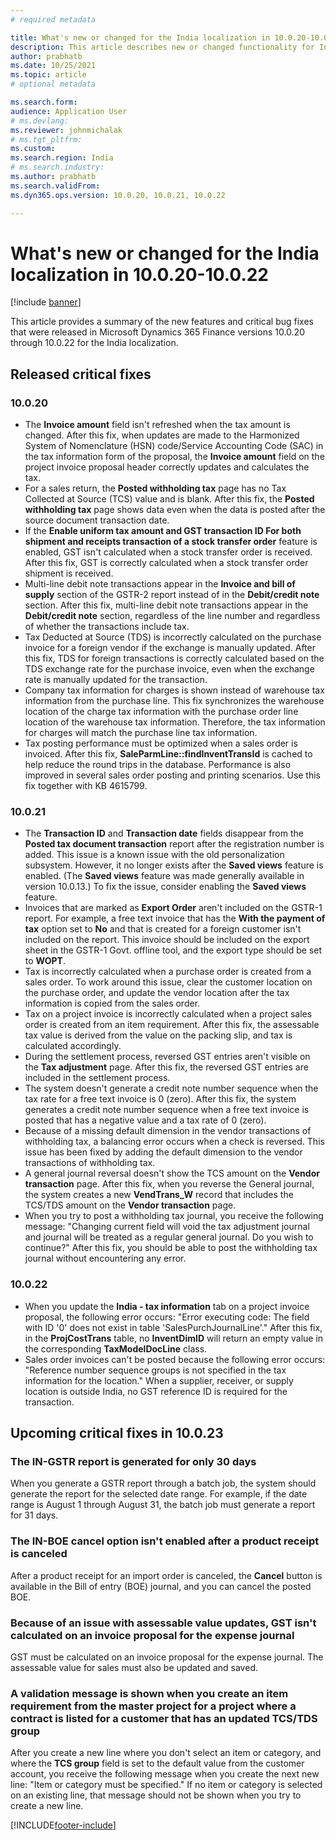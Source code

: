 ```yaml
---
# required metadata

title: What's new or changed for the India localization in 10.0.20-10.0.22
description: This article describes new or changed functionality for India localization features in Microsoft Dynamics 365 Finance versions 10.0.20 through 10.0.22.
author: prabhatb
ms.date: 10/25/2021
ms.topic: article
# optional metadata

ms.search.form: 
audience: Application User
# ms.devlang: 
ms.reviewer: johnmichalak
# ms.tgt_pltfrm: 
ms.custom: 
ms.search.region: India
# ms.search.industry: 
ms.author: prabhatb
ms.search.validFrom: 
ms.dyn365.ops.version: 10.0.20, 10.0.21, 10.0.22

---
```


# What's new or changed for the India localization in 10.0.20-10.0.22

[!include [banner](../../includes/banner.md)]

This article provides a summary of the new features and critical bug fixes that were released in Microsoft Dynamics 365 Finance versions 10.0.20 through 10.0.22 for the India localization.

## Released critical fixes

### 10.0.20

- The **Invoice amount** field isn't refreshed when the tax amount is changed. After this fix, when updates are made to the Harmonized System of Nomenclature (HSN) code/Service Accounting Code (SAC) in the tax information form of the proposal, the **Invoice amount** field on the project invoice proposal header correctly updates and calculates the tax.
- For a sales return, the **Posted withholding tax** page has no Tax Collected at Source (TCS) value and is blank. After this fix, the **Posted withholding tax** page shows data even when the data is posted after the source document transaction date.
- If the **Enable uniform tax amount and GST transaction ID For both shipment and receipts transaction of a stock transfer order** feature is enabled, GST isn't calculated when a stock transfer order is received. After this fix, GST is correctly calculated when a stock transfer order shipment is received.
- Multi-line debit note transactions appear in the **Invoice and bill of supply** section of the GSTR-2 report instead of in the **Debit/credit note** section. After this fix, multi-line debit note transactions appear in the **Debit/credit note** section, regardless of the line number and regardless of whether the transactions include tax.
- Tax Deducted at Source (TDS) is incorrectly calculated on the purchase invoice for a foreign vendor if the exchange is manually updated. After this fix, TDS for foreign transactions is correctly calculated based on the TDS exchange rate for the purchase invoice, even when the exchange rate is manually updated for the transaction.
- Company tax information for charges is shown instead of warehouse tax information from the purchase line. This fix synchronizes the warehouse location of the charge tax information with the purchase order line location of the warehouse tax information. Therefore, the tax information for charges will match the purchase line tax information.
- Tax posting performance must be optimized when a sales order is invoiced. After this fix, **SaleParmLine::findInventTransId** is cached to help reduce the round trips in the database. Performance is also improved in several sales order posting and printing scenarios. Use this fix together with KB 4615799.

### 10.0.21

- The **Transaction ID** and **Transaction date** fields disappear from the **Posted tax document transaction** report after the registration number is added. This issue is a known issue with the old personalization subsystem. However, it no longer exists after the **Saved views** feature is enabled. (The **Saved views** feature was made generally available in version 10.0.13.) To fix the issue, consider enabling the **Saved views** feature.
- Invoices that are marked as **Export Order** aren't included on the GSTR-1 report. For example, a free text invoice that has the **With the payment of tax** option set to **No** and that is created for a foreign customer isn't included on the report. This invoice should be included on the export sheet in the GSTR-1 Govt. offline tool, and the export type should be set to **WOPT**.
- Tax is incorrectly calculated when a purchase order is created from a sales order. To work around this issue, clear the customer location on the purchase order, and update the vendor location after the tax information is copied from the sales order.
- Tax on a project invoice is incorrectly calculated when a project sales order is created from an item requirement. After this fix, the assessable tax value is derived from the value on the packing slip, and tax is calculated accordingly.
- During the settlement process, reversed GST entries aren't visible on the **Tax adjustment** page. After this fix, the reversed GST entries are included in the settlement process.
- The system doesn't generate a credit note number sequence when the tax rate for a free text invoice is 0 (zero). After this fix, the system generates a credit note number sequence when a free text invoice is posted that has a negative value and a tax rate of 0 (zero).
- Because of a missing default dimension in the vendor transactions of withholding tax, a balancing error occurs when a check is reversed. This issue has been fixed by adding the default dimension to the vendor transactions of withholding tax.
- A general journal reversal doesn't show the TCS amount on the **Vendor transaction** page. After this fix, when you reverse the General journal, the system creates a new **VendTrans_W** record that includes the TCS/TDS amount on the **Vendor transaction** page.
- When you try to post a withholding tax journal, you receive the following message: "Changing current field will void the tax adjustment journal and journal will be treated as a regular general journal. Do you wish to continue?" After this fix, you should be able to post the withholding tax journal without encountering any error.

### 10.0.22

- When you update the **India - tax information** tab on a project invoice proposal, the following error occurs: "Error executing code: The field with ID '0' does not exist in table 'SalesPurchJournalLine'." After this fix, in the **ProjCostTrans** table, no **InventDimID** will return an empty value in the corresponding **TaxModelDocLine** class.
- Sales order invoices can't be posted because the following error occurs: "Reference number sequence groups is not specified in the tax information for the location." When a supplier, receiver, or supply location is outside India, no GST reference ID is required for the transaction.

## Upcoming critical fixes in 10.0.23

### The IN-GSTR report is generated for only 30 days

When you generate a GSTR report through a batch job, the system should generate the report for the selected date range. For example, if the date range is August 1 through August 31, the batch job must generate a report for 31 days.

### The IN-BOE cancel option isn't enabled after a product receipt is canceled

After a product receipt for an import order is canceled, the **Cancel** button is available in the Bill of entry (BOE) journal, and you can cancel the posted BOE.

### Because of an issue with assessable value updates, GST isn't calculated on an invoice proposal for the expense journal 

GST must be calculated on an invoice proposal for the expense journal. The assessable value for sales must also be updated and saved.

### A validation message is shown when you create an item requirement from the master project for a project where a contract is listed for a customer that has an updated TCS/TDS group

After you create a new line where you don't select an item or category, and where the **TCS group** field is set to the default value from the customer account, you receive the following message when you create the next new line: "Item or category must be specified." If no item or category is selected on an existing line, that message should not be shown when you try to create a new line.

[!INCLUDE[footer-include](../../../includes/footer-banner.md)]
